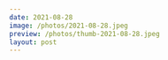 ```yaml
---
date: 2021-08-28
image: /photos/2021-08-28.jpeg
preview: /photos/thumb-2021-08-28.jpeg
layout: post
---
```



